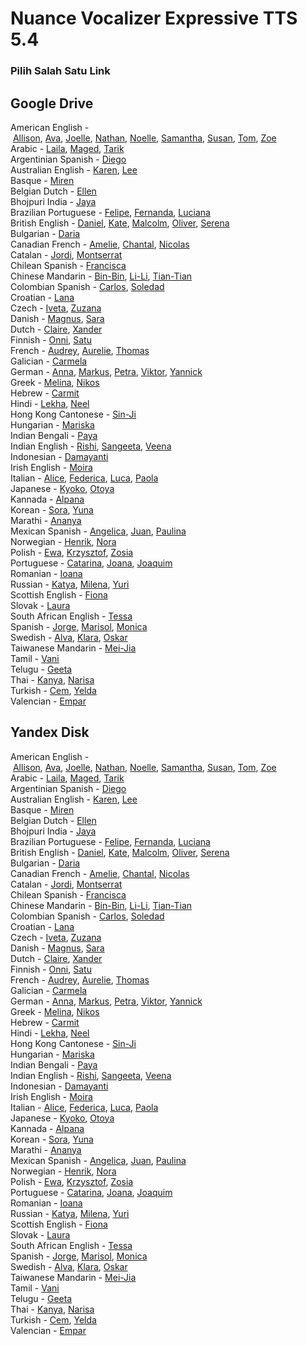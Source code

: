 <h1>Nuance Vocalizer Expressive TTS 5.4</h1>
<h3>Pilih Salah Satu Link</h3>
<h2>Google Drive</h2>
<p>American English -&nbsp;<a href="https://drive.google.com/uc?id=1KaWbQ6GpTRhHHN22Ex4RREYcAhCyGGHA&amp;export=download" target="_blank">Allison</a>,&nbsp;<a href="https://drive.google.com/uc?id=1SJzSAbcjj18KTUG02SYichVrQ1ucZEnS&amp;export=download" target="_blank">Ava</a>,&nbsp;<a href="https://drive.google.com/uc?id=10O1Qu4Hw21IsHoJK-JZM4rHcqe4fybv3&amp;export=download" target="_blank">Joelle</a>,&nbsp;<a href="https://drive.google.com/uc?id=1nWkA_lLmn6QRa2DRPvetYgAq2bfUUCXd&amp;export=download" target="_blank">Nathan</a>,&nbsp;<a href="https://drive.google.com/uc?id=101wWKzkpdrmMzL8RcJ328XUf4ciYt-Jx&amp;export=download" target="_blank">Noelle</a>,&nbsp;<a href="https://drive.google.com/uc?id=1dkKX9CaiR2MaX02SUb29lr5wNkXwv0Mn&amp;export=download" target="_blank">Samantha</a>,&nbsp;<a href="https://drive.google.com/uc?id=1ykw3EdFNAB0clBysVZUKSlVtCb8ipPQr&amp;export=download" target="_blank">Susan</a>,&nbsp;<a href="https://drive.google.com/uc?id=1Sm3XOrOv-8yUfhCpv5zlSe-Oy9LKlguL&amp;export=download" target="_blank">Tom</a>,&nbsp;<a href="https://drive.google.com/uc?id=1ORp0a2bbQV12yaq1CZvXiEhO-FkM0e-t&amp;export=download" target="_blank">Zoe</a><br />Arabic -&nbsp;<a href="https://drive.google.com/uc?id=1ZapSJzTb0Q4w4VdtnHPOZkBUR-bVmYWk&amp;export=download" target="_blank">Laila</a>,&nbsp;<a href="https://drive.google.com/uc?id=1y2kweW0880nh1vdZU4zF027c-2SbzZe7&amp;export=download" target="_blank">Maged</a>,&nbsp;<a href="https://drive.google.com/uc?id=1iTub7_GLug48W4B43hQUnITGLtLhK_T2&amp;export=download" target="_blank">Tarik</a><br />Argentinian Spanish -&nbsp;<a href="https://drive.google.com/uc?id=1O_EUw4a3-VZDUwvu5okeB2lE-KgePVML&amp;export=download" target="_blank">Diego</a><br />Australian English -&nbsp;<a href="https://drive.google.com/uc?id=1UhqSOg_GRyKyF0iBy4Lr8ihLIssN0Hv2&amp;export=download" target="_blank">Karen</a>,&nbsp;<a href="https://drive.google.com/uc?id=1Crl6L3Flr86p1nCjl8QADgD3Ls16axQa&amp;export=download" target="_blank">Lee</a><br />Basque -&nbsp;<a href="https://drive.google.com/uc?id=15aJuCoX_sb-IV4AeC-RJKaRXGi-korzD&amp;export=download" target="_blank">Miren</a><br />Belgian Dutch -&nbsp;<a href="https://drive.google.com/uc?id=1pc5nSdhZlgUbvw3i-kPXzSnhLwIbXgeo&amp;export=download" target="_blank">Ellen</a><br />Bhojpuri India -&nbsp;<a href="https://drive.google.com/uc?id=1yydtotU_hHMIbLHRfKAb2LzJlruFparS&amp;export=download" target="_blank">Jaya</a><br />Brazilian Portuguese -&nbsp;<a href="https://drive.google.com/uc?id=1788voEKxiK22GFoAlqWZ2DJNSdWQIhPP&amp;export=download" target="_blank">Felipe</a>,&nbsp;<a href="https://drive.google.com/uc?id=1-4Bb51wWU-HPzqxjWKpxx-u6FJPYXNsk&amp;export=download" target="_blank">Fernanda</a>,&nbsp;<a href="https://drive.google.com/uc?id=1uAsPVuVTBapTNXaVHfgxxiu-rKPLQ63t&amp;export=download" target="_blank">Luciana</a><br />British English -&nbsp;<a href="https://drive.google.com/uc?id=1_k3U9IWJU1z-UzU8CowDb-eQIVaT6y_t&amp;export=download" target="_blank">Daniel</a>,&nbsp;<a href="https://drive.google.com/uc?id=1VNotrKf9M3tMx_BrrfZ2DsmpTzeWV56c&amp;export=download" target="_blank">Kate</a>,&nbsp;<a href="https://drive.google.com/uc?id=1XeLzUA-I2k5neoLVdjfUAgMsnB1iqJDq&amp;export=download" target="_blank">Malcolm</a>,&nbsp;<a href="https://drive.google.com/uc?id=1TXn1o17JRfwZEZvLIQT2IXsWDDdSNogP&amp;export=download" target="_blank">Oliver</a>,&nbsp;<a href="https://drive.google.com/uc?id=1VzNUBW1rUetAKSLCWJZvqmi_MbJN2kni&amp;export=download" target="_blank">Serena</a><br />Bulgarian -&nbsp;<a href="https://drive.google.com/uc?id=1tYZGMdxlvf1sPSa9NjonmwB7QYR7Q20H&amp;export=download" target="_blank">Daria</a><br />Canadian French -&nbsp;<a href="https://drive.google.com/uc?id=1h3lIB1aAisSgCvMoz_BBwvbLDmv6wVBA&amp;export=download" target="_blank">Amelie</a>,&nbsp;<a href="https://drive.google.com/uc?id=1Tgq--Qg5IoZ2ybbD9inYX9JwP2iLL96q&amp;export=download" target="_blank">Chantal</a>,&nbsp;<a href="https://drive.google.com/uc?id=12lgAYbyuhEqsAbyYkmBEiBvmj_uBhIv-&amp;export=download" target="_blank">Nicolas</a><br />Catalan -&nbsp;<a href="https://drive.google.com/uc?id=1Kr3JjmWnG2uDnPtC-yOApe9YJIVREG84&amp;export=download" target="_blank">Jordi</a>,&nbsp;<a href="https://drive.google.com/uc?id=1JF5EDiZgeyUyapG__u0IMdzpcDN9p4Oy&amp;export=download" target="_blank">Montserrat</a><br />Chilean Spanish -&nbsp;<a href="https://drive.google.com/uc?id=1klivAS-NV87LGUPNzEvhK9LidOwmgIBM&amp;export=download" target="_blank">Francisca</a><br />Chinese Mandarin -&nbsp;<a href="https://drive.google.com/uc?id=1OVeYj4cEu-g-F0GKPLIo2cv2NjhcAdcL&amp;export=download" target="_blank">Bin-Bin</a>,&nbsp;<a href="https://drive.google.com/uc?id=1JI49VoHk24-Y7d2KdvEl5_FFiqPU3S0n&amp;export=download" target="_blank">Li-Li</a>,&nbsp;<a href="https://drive.google.com/uc?id=1qLY2VIu6KANthZ4iTs48_FU25TgI0kBg&amp;export=download" target="_blank">Tian-Tian</a><br />Colombian Spanish -&nbsp;<a href="https://drive.google.com/uc?id=1vpfyZ_vvifqhcHTRVMG9ouEYT-7xfSRV&amp;export=download" target="_blank">Carlos</a>,&nbsp;<a href="https://drive.google.com/uc?id=1Fs7J6gu_4J3EmwVcNYueqKNxzt5iCk2f&amp;export=download" target="_blank">Soledad</a><br />Croatian -&nbsp;<a href="https://drive.google.com/uc?id=1tqFCheYqQug2FYx1uVl5eOnIoWTVJU5o&amp;export=download" target="_blank">Lana</a><br />Czech -&nbsp;<a href="https://drive.google.com/uc?id=1ZxeDEgpCV7TA9DsSobPtxCeMxPAXMEF4&amp;export=download" target="_blank">Iveta</a>,&nbsp;<a href="https://drive.google.com/uc?id=1t1vWZNTQotwXnF3OAYNSev3pmyXvMfJL&amp;export=download" target="_blank">Zuzana</a><br />Danish -&nbsp;<a href="https://drive.google.com/uc?id=1KU4BYpM0OwMkZzrNvgJ04DB7VL0Defmm&amp;export=download" target="_blank">Magnus</a>,&nbsp;<a href="https://drive.google.com/uc?id=1_mFXo78ohk7Sw0AyNrHv7HuEaFqy5bV1&amp;export=download" target="_blank">Sara</a><br />Dutch -&nbsp;<a href="https://drive.google.com/uc?id=18zXJ3FF3HDEQJX-WEH1kaJsXGlkJtqVK&amp;export=download" target="_blank">Claire</a>,&nbsp;<a href="https://drive.google.com/uc?id=1bZ4ieLUT1qRz3vx5eNU70d5p6AFKXBnA&amp;export=download" target="_blank">Xander</a><br />Finnish -&nbsp;<a href="https://drive.google.com/uc?id=1VboQMZVdMnYoJv0sIKSzxY8B_XHGpwSa&amp;export=download" target="_blank">Onni</a>,&nbsp;<a href="https://drive.google.com/uc?id=19YBHYLpLdunOGkBb482Rq2Wxw7yi9cHb&amp;export=download" target="_blank">Satu</a><br />French -&nbsp;<a href="https://drive.google.com/uc?id=1YIwBCIJAGM9vSwL7TkwCGgYs5XaJdE-A&amp;export=download" target="_blank">Audrey</a>,&nbsp;<a href="https://drive.google.com/uc?id=147gemayKS1J5uowAQOw6vNgJxMPv_Hyv&amp;export=download" target="_blank">Aurelie</a>,&nbsp;<a href="https://drive.google.com/uc?id=1uKAK8m3mnBaH9NprtJjcOmxDaguTUHkp&amp;export=download" target="_blank">Thomas</a><br />Galician -&nbsp;<a href="https://drive.google.com/uc?id=1y_J2NZZvC3O49b_m0_fpYqquaKysJL7m&amp;export=download" target="_blank">Carmela</a><br />German -&nbsp;<a href="https://drive.google.com/uc?id=1PaJJwATBTKqsQl-oscASIoCRG22Db_Lb&amp;export=download" target="_blank">Anna</a>,&nbsp;<a href="https://drive.google.com/uc?id=1HCCFXUHEWfA58eABnOikB6ELZOHknjIl&amp;export=download" target="_blank">Markus</a>,&nbsp;<a href="https://drive.google.com/uc?id=1Llrl2_0RL-syxUFm1sV1TuHNNe27Eych&amp;export=download" target="_blank">Petra</a>,&nbsp;<a href="https://drive.google.com/uc?id=1D0-qtwiN3DLrBOKq5R4RzDPS4v9C7jFw&amp;export=download" target="_blank">Viktor</a>,&nbsp;<a href="https://drive.google.com/uc?id=1HcEnvSj9k5mK4SJ7QepVmtuylpm4vZYZ&amp;export=download" target="_blank">Yannick</a><br />Greek -&nbsp;<a href="https://drive.google.com/uc?id=1q2mFTVALiYEhBwy5GsTnihxyXaomxVa4&amp;export=download" target="_blank">Melina</a>,&nbsp;<a href="https://drive.google.com/uc?id=1FuDOOkV1E9Ji8UP6LFDW6RdbILoFPI8C&amp;export=download" target="_blank">Nikos</a><br />Hebrew -&nbsp;<a href="https://drive.google.com/uc?id=1zoj1g7NxY9gCw8-IA3IzHlIwVTz4wg8M&amp;export=download" target="_blank">Carmit</a><br />Hindi -&nbsp;<a href="https://drive.google.com/uc?id=13Bzeo1DqZ4C024AqnUtBYV2baZu_N3Vb&amp;export=download" target="_blank">Lekha</a>,&nbsp;<a href="https://drive.google.com/uc?id=1qWZbKijx4RBqFSf9bhlM_8KBDqiJepl7&amp;export=download" target="_blank">Neel</a><br />Hong Kong Cantonese -&nbsp;<a href="https://drive.google.com/uc?id=1kfuarC8iu2jeeVsUmUAFriX0zAV-Ggox&amp;export=download" target="_blank">Sin-Ji</a><br />Hungarian -&nbsp;<a href="https://drive.google.com/uc?id=1dkYRzKncQq7vj_BpWK3vpNj4OE_ss3zY&amp;export=download" target="_blank">Mariska</a><br />Indian Bengali -&nbsp;<a href="https://drive.google.com/uc?id=1rv7PZYWyOR8WTc_KRzxCnOzFYn7LWPnt&amp;export=download" target="_blank">Paya</a><br />Indian English -&nbsp;<a href="https://drive.google.com/uc?id=1wRUFVcO82IwUgp-pZKVQgB1AHkQaCgrz&amp;export=download" target="_blank">Rishi</a>,&nbsp;<a href="https://drive.google.com/uc?id=1BFcLv9Zc989QHGmw7T2G5zRiaJj4mQOK&amp;export=download" target="_blank">Sangeeta</a>,&nbsp;<a href="https://drive.google.com/uc?id=1jPT9rvH3fxej8zgZA06IN9YieEli2wZI&amp;export=download" target="_blank">Veena</a><br />Indonesian -&nbsp;<a href="https://drive.google.com/uc?id=1PCAC-dSBOIizQkqxEDxJfvlJnzUk6bAb&amp;export=download" target="_blank">Damayanti</a><br />Irish English -&nbsp;<a href="https://drive.google.com/uc?id=1KPDq1yz8iHEBCl4I5IDFkwHlm32Gb_3g&amp;export=download" target="_blank">Moira</a><br />Italian -&nbsp;<a href="https://drive.google.com/uc?id=1uwLsKCrK9HuTwGnvZZu8Y_o18YgN_5zs&amp;export=download" target="_blank">Alice</a>,&nbsp;<a href="https://drive.google.com/uc?id=1afNHJPTCUVpn75YwZrHjcNfeStfSL83I&amp;export=download" target="_blank">Federica</a>,&nbsp;<a href="https://drive.google.com/uc?id=11OMgl4hmCQyewKCsARL1ueUcbU458TjQ&amp;export=download" target="_blank">Luca</a>,&nbsp;<a href="https://drive.google.com/uc?id=1wK0B5TE_fSvNsQBKxL7smQWn0fzgCTNh&amp;export=download" target="_blank">Paola</a><br />Japanese -&nbsp;<a href="https://drive.google.com/uc?id=1cnvn6COIQsZaQg1Uj9vu1I5MeqTbuOZ1&amp;export=download" target="_blank">Kyoko</a>,&nbsp;<a href="https://drive.google.com/uc?id=1p4CZMg4baM_2KTWQkx2u-qa3_tFRBEex&amp;export=download" target="_blank">Otoya</a><br />Kannada -&nbsp;<a href="https://drive.google.com/uc?id=188VfmH4nxuIneNuaM0EHGGBkFCghU5Zu&amp;export=download" target="_blank">Alpana</a><br />Korean -&nbsp;<a href="https://drive.google.com/uc?id=1yyTRZk-z_IMbWRifN9rjMZ950jFT9q5n&amp;export=download" target="_blank">Sora</a>,&nbsp;<a href="https://drive.google.com/uc?id=1VlHnNbwOCiw_t-GTSMis1TiN8SoHcY-D&amp;export=download" target="_blank">Yuna</a><br />Marathi -&nbsp;<a href="https://drive.google.com/uc?id=1CqZO9NknOhXUQAxQdbrgKEDRPyxh2f35&amp;export=download" target="_blank">Ananya</a><br />Mexican Spanish -&nbsp;<a href="https://drive.google.com/uc?id=1Wt1CFsOLaGpw2aUiuoORPAAEmpbf4F3Z&amp;export=download" target="_blank">Angelica</a>,&nbsp;<a href="https://drive.google.com/uc?id=1VnRPnv0y-WwmhBgwAC4BZyo9NDmXGtXn&amp;export=download" target="_blank">Juan</a>,&nbsp;<a href="https://drive.google.com/uc?id=1MQFvSYerJBDu2BZIF7Vs3Wxz30Dxkc60&amp;export=download" target="_blank">Paulina</a><br />Norwegian -&nbsp;<a href="https://drive.google.com/uc?id=11umIXVPtVCoflSjj-WSveAxoaTdtFHEA&amp;export=download" target="_blank">Henrik</a>,&nbsp;<a href="https://drive.google.com/uc?id=1y9FzOyFdcxpwrXKI4u4bwTcjAL7Y7vMa&amp;export=download" target="_blank">Nora</a><br />Polish -&nbsp;<a href="https://drive.google.com/uc?id=1Y9e8gJyK6ggNTsQcOUAdyJzHJmL3RgCj&amp;export=download" target="_blank">Ewa</a>,&nbsp;<a href="https://drive.google.com/uc?id=1h_8PPGmUKxn6AWxUl5Nssk0kixpaJNr1&amp;export=download" target="_blank">Krzysztof</a>,&nbsp;<a href="https://drive.google.com/uc?id=1CyEHwkIqnY6I1fhKYcwIFObSzKKXJNhN&amp;export=download" target="_blank">Zosia</a><br />Portuguese -&nbsp;<a href="https://drive.google.com/uc?id=1PXJClXnMxT_sSmw-a108g2rp9t8Bbv37&amp;export=download" target="_blank">Catarina</a>,&nbsp;<a href="https://drive.google.com/uc?id=1CqID232gCYEdz-q81395jIAjYbxTahuI&amp;export=download" target="_blank">Joana</a>,&nbsp;<a href="https://drive.google.com/uc?id=1jE3MMUY4e5tRD_1NVmREumqZT0r_UTfH&amp;export=download" target="_blank">Joaquim</a><br />Romanian -&nbsp;<a href="https://drive.google.com/uc?id=1oQN0yCPoYv9Q_FKDAAlIGdEY-Oy6qFhj&amp;export=download" target="_blank">Ioana</a><br />Russian -&nbsp;<a href="https://drive.google.com/uc?id=1xC5GSboNrcC4bXM5aeghvHbvQA4f7YeY&amp;export=download" target="_blank">Katya</a>,&nbsp;<a href="https://drive.google.com/uc?id=1hS6u4rjSHKUAKutO1ylzZ6zHSVmHXdjg&amp;export=download" target="_blank">Milena</a>,&nbsp;<a href="https://drive.google.com/uc?id=1_o_ahi0vCodb5YtNS_wP5Wkw6DN32tsv&amp;export=download" target="_blank">Yuri</a><br />Scottish English -&nbsp;<a href="https://drive.google.com/uc?id=1VdIVX1loq6-uLuFSLwvp8tGdo4ILrVx4&amp;export=download" target="_blank">Fiona</a><br />Slovak -&nbsp;<a href="https://drive.google.com/uc?id=1rWLEejWE5ohct_r0Ke6Zvvn5oHwG3VIB&amp;export=download" target="_blank">Laura</a><br />South African English -&nbsp;<a href="https://drive.google.com/uc?id=1sBX_F04aGYTmFA8s1KRmsDZtp0yJHorN&amp;export=download" target="_blank">Tessa</a><br />Spanish -&nbsp;<a href="https://drive.google.com/uc?id=1ggf5vVFY92g_DwGSwj-lJn0KCccM3Jm6&amp;export=download" target="_blank">Jorge</a>,&nbsp;<a href="https://drive.google.com/uc?id=1I497EMgBEPNKUIbCQv4i3gEqIueKy9jO&amp;export=download" target="_blank">Marisol</a>,&nbsp;<a href="https://drive.google.com/uc?id=1s6rocbqjOZsn0WQqCkDUopj2oiIfMmxy&amp;export=download" target="_blank">Monica</a><br />Swedish -&nbsp;<a href="https://drive.google.com/uc?id=1k7Dx87F6cX4AkSRZTJtJz0J7aseGHDjF&amp;export=download" target="_blank">Alva</a>,&nbsp;<a href="https://drive.google.com/uc?id=18plr3RJBZ4hXNTeD8l9FFe3KJ2YPjlLn&amp;export=download" target="_blank">Klara</a>,&nbsp;<a href="https://drive.google.com/uc?id=1XxfJL0p9N70BwMlIszocy8G6BOZVkSaL&amp;export=download" target="_blank">Oskar</a><br />Taiwanese Mandarin -&nbsp;<a href="https://drive.google.com/uc?id=1nZKmZa7wNml01jPBRT0ftRqEPTBKDBYu&amp;export=download" target="_blank">Mei-Jia</a><br />Tamil -&nbsp;<a href="https://drive.google.com/uc?id=185CfYUik_whnB1JZwb_J6x5BpyAJchoi&amp;export=download" target="_blank">Vani</a><br />Telugu -&nbsp;<a href="https://drive.google.com/uc?id=1XlP-sAKkM80cSDhHCcazf-nV_yVG9DC1&amp;export=download" target="_blank">Geeta</a><br />Thai -&nbsp;<a href="https://drive.google.com/uc?id=1CsUj4OnVkqWv48ikzGpnyJIabeHvRiwh&amp;export=download" target="_blank">Kanya</a>,&nbsp;<a href="https://drive.google.com/uc?id=11-KGTQ5SjWbZxIQoQKQGMS6A8UqKBnSV&amp;export=download" target="_blank">Narisa</a><br />Turkish -&nbsp;<a href="https://drive.google.com/uc?id=1sEFMKNK9yYgazIBBki4ApYwJNsUiR44Q&amp;export=download" target="_blank">Cem</a>,&nbsp;<a href="https://drive.google.com/uc?id=1A1I0TvS3dngQekvhis-wKMqGjPuaPwuG&amp;export=download" target="_blank">Yelda</a><br />Valencian -&nbsp;<a href="https://drive.google.com/uc?id=1CCGyA4tE9wZmxzgjRJolqv-1qxf-dJ9B&amp;export=download" target="_blank">Empar</a></p>

<h2>Yandex Disk</h2>
<p>American English -&nbsp;<a href="https://yadi.sk/d/6kXjY8dn3UrbvK" target="_blank">Allison</a>,&nbsp;<a href="https://yadi.sk/d/ZHwvv1xX3Urbxk" target="_blank">Ava</a>,&nbsp;<a href="https://yadi.sk/d/ttoHenyC3Wbm6L" target="_blank">Joelle</a>,&nbsp;<a href="https://yadi.sk/d/sG44YQLL3Urbzv" target="_blank">Nathan</a>,&nbsp;<a href="https://yadi.sk/d/oPfD4FyE3WbmA5" target="_blank">Noelle</a>,&nbsp;<a href="https://yadi.sk/d/rJwqn7dS3Urc3P" target="_blank">Samantha</a>,&nbsp;<a href="https://yadi.sk/d/f9TA3Sdj3Urc5R" target="_blank">Susan</a>,&nbsp;<a href="https://yadi.sk/d/lymtETmQ3Urc6W" target="_blank">Tom</a>,&nbsp;<a href="https://yadi.sk/d/9GX6dsjB3Urc8W" target="_blank">Zoe</a><br />Arabic -&nbsp;<a href="https://yadi.sk/d/agv27Hp53UrcAC" target="_blank">Laila</a>,&nbsp;<a href="https://yadi.sk/d/t-96Zcv33UrcBk" target="_blank">Maged</a>,&nbsp;<a href="https://yadi.sk/d/rM_4sVYf3UrcDT" target="_blank">Tarik</a><br />Argentinian Spanish -&nbsp;<a href="https://yadi.sk/d/D2WnsUp93UrcFF" target="_blank">Diego</a><br />Australian English -&nbsp;<a href="https://yadi.sk/d/1JPQcLyD3UrcGa" target="_blank">Karen</a>,&nbsp;<a href="https://yadi.sk/d/VFC7sUiy3UrcHj" target="_blank">Lee</a><br />Basque -&nbsp;<a href="https://yadi.sk/d/eTuQ3lbP3UrcKJ" target="_blank">Miren</a><br />Belgian Dutch -&nbsp;<a href="https://yadi.sk/d/ngpeY8pz3UrcLQ" target="_blank">Ellen</a><br />Bhojpuri India -&nbsp;<a href="https://yadi.sk/d/wzANPTZD3UrcMT" target="_blank">Jaya</a><br />Brazilian Portuguese -&nbsp;<a href="https://yadi.sk/d/oQX3UvPT3UrcNV" target="_blank">Felipe</a>,&nbsp;<a href="https://yadi.sk/d/4cfnqi0J3UrcPy" target="_blank">Fernanda</a>,&nbsp;<a href="https://yadi.sk/d/S0s00dzr3UrcQr" target="_blank">Luciana</a><br />British English -&nbsp;<a href="https://yadi.sk/d/XaD6XnKt3UrcS2" target="_blank">Daniel</a>,&nbsp;<a href="https://yadi.sk/d/n4q3IJn93UrcSs" target="_blank">Kate</a>,&nbsp;<a href="https://yadi.sk/d/zkzJjPAU3UrcTm" target="_blank">Malcolm</a>,&nbsp;<a href="https://yadi.sk/d/TIxob1T23UrcWW" target="_blank">Oliver</a>,&nbsp;<a href="https://yadi.sk/d/_ARYsUYF3UrcXa" target="_blank">Serena</a><br />Bulgarian -&nbsp;<a href="https://yadi.sk/d/I-SES0S43UrcZC" target="_blank">Daria</a><br />Canadian French -&nbsp;<a href="https://yadi.sk/d/93XGJvNC3UrcaN" target="_blank">Amelie</a>,&nbsp;<a href="https://yadi.sk/d/U9yy0T963UrccF" target="_blank">Chantal</a>,&nbsp;<a href="https://yadi.sk/d/bEZxUool3UrcgN" target="_blank">Nicolas</a><br />Catalan -&nbsp;<a href="https://yadi.sk/d/zE2At0163UrchZ" target="_blank">Jordi</a>,&nbsp;<a href="https://yadi.sk/d/GWSodvH33UrciH" target="_blank">Montserrat</a><br />Chilean Spanish -&nbsp;<a href="https://yadi.sk/d/rDpji7g53UrcjQ" target="_blank">Francisca</a><br />Chinese Mandarin -&nbsp;<a href="https://yadi.sk/d/koYGvfFH3UrckH" target="_blank">Bin-Bin</a>,&nbsp;<a href="https://yadi.sk/d/T5rrJhpv3UrcmL" target="_blank">Li-Li</a>,&nbsp;<a href="https://yadi.sk/d/B6ROw9Id3UrcnH" target="_blank">Tian-Tian</a><br />Colombian Spanish -&nbsp;<a href="https://yadi.sk/d/5ELxY2_73Urco2" target="_blank">Carlos</a>,&nbsp;<a href="https://yadi.sk/d/UYynI9bW3Urcp7" target="_blank">Soledad</a><br />Croatian -&nbsp;<a href="https://yadi.sk/d/YDwYuGP43UrcqJ" target="_blank">Lana</a><br />Czech -&nbsp;<a href="https://yadi.sk/d/dmIWHszW3UrcrY" target="_blank">Iveta</a>,&nbsp;<a href="https://yadi.sk/d/XzEMicZ_3UrcsS" target="_blank">Zuzana</a><br />Danish -&nbsp;<a href="https://yadi.sk/d/UGlnmFUj3UrctJ" target="_blank">Magnus</a>,&nbsp;<a href="https://yadi.sk/d/ub-dKvUA3Urcu4" target="_blank">Sara</a><br />Dutch -&nbsp;<a href="https://yadi.sk/d/bOgMjNXn3Urcuz" target="_blank">Claire</a>,&nbsp;<a href="https://yadi.sk/d/GMgc0QFs3Uuk6N" target="_blank">Xander</a><br />Finnish -&nbsp;<a href="https://yadi.sk/d/3hIhWoOZ3Uuk8W" target="_blank">Onni</a>,&nbsp;<a href="https://yadi.sk/d/jR1KxOBj3UukAL" target="_blank">Satu</a><br />French -&nbsp;<a href="https://yadi.sk/d/EJmG20Ku3UukBb" target="_blank">Audrey</a>,&nbsp;<a href="https://yadi.sk/d/27756q6R3UukCn" target="_blank">Aurelie</a>,&nbsp;<a href="https://yadi.sk/d/pbOgnRB93UukEQ" target="_blank">Thomas</a><br />Galician -&nbsp;<a href="https://yadi.sk/d/3Y3-9Smf3UukH5" target="_blank">Carmela</a><br />German -&nbsp;<a href="https://yadi.sk/d/1ns-3aat3UukLn" target="_blank">Anna</a>,&nbsp;<a href="https://yadi.sk/d/ubVg5KXv3UukNa" target="_blank">Markus</a>,&nbsp;<a href="https://yadi.sk/d/i1KQ1d8K3UukQ8" target="_blank">Petra</a>,&nbsp;<a href="https://yadi.sk/d/TIw06AHq3UukRq" target="_blank">Viktor</a>,&nbsp;<a href="https://yadi.sk/d/H2ZF8Fpe3UukTZ" target="_blank">Yannick</a><br />Greek -&nbsp;<a href="https://yadi.sk/d/ZcUWttbY3UukVD" target="_blank">Melina</a>,&nbsp;<a href="https://yadi.sk/d/3aHcOKvU3UukXs" target="_blank">Nikos</a><br />Hebrew -&nbsp;<a href="https://yadi.sk/d/WxQ6hli63UukZR" target="_blank">Carmit</a><br />Hindi -&nbsp;<a href="https://yadi.sk/d/ndxNB6zy3UukbP" target="_blank">Lekha</a>,&nbsp;<a href="https://yadi.sk/d/gT0OK-Jo3UukeY" target="_blank">Neel</a><br />Hong Kong Cantonese -&nbsp;<a href="https://yadi.sk/d/5dEP4TLb3UukfT" target="_blank">Sin-Ji</a><br />Hungarian -&nbsp;<a href="https://yadi.sk/d/xj5MqVqz3UukgG" target="_blank">Mariska</a><br />Indian Bengali -&nbsp;<a href="https://yadi.sk/d/N6PQMkT83UukhB" target="_blank">Paya</a><br />Indian English -&nbsp;<a href="https://yadi.sk/d/U1csI7Y-3Uukie" target="_blank">Rishi</a>,&nbsp;<a href="https://yadi.sk/d/PAbU4k8R3Uukjh" target="_blank">Sangeeta</a>,&nbsp;<a href="https://yadi.sk/d/_0NPgbLT3UuknC" target="_blank">Veena</a><br />Indonesian -&nbsp;<a href="https://yadi.sk/d/0YFgvO_A3Uukp6" target="_blank">Damayanti</a><br />Irish English -&nbsp;<a href="https://yadi.sk/d/GCo43mwy3Uukqj" target="_blank">Moira</a><br />Italian -&nbsp;<a href="https://yadi.sk/d/IRhGOGwR3UuksK" target="_blank">Alice</a>,&nbsp;<a href="https://yadi.sk/d/GV5z2RYU3Uuktc" target="_blank">Federica</a>,&nbsp;<a href="https://yadi.sk/d/QXN4L5fY3Uukv2" target="_blank">Luca</a>,&nbsp;<a href="https://yadi.sk/d/7lLATAOY3Uukw9" target="_blank">Paola</a><br />Japanese -&nbsp;<a href="https://yadi.sk/d/ZdXA1RnU3UukxU" target="_blank">Kyoko</a>,&nbsp;<a href="https://yadi.sk/d/0WP87dQa3WisGk" target="_blank">Otoya</a><br />Kannada -&nbsp;<a href="https://yadi.sk/d/2GZFCQyi3UukzY" target="_blank">Alpana</a><br />Korean -&nbsp;<a href="https://yadi.sk/d/RYFmwkTr3Uum2j" target="_blank">Sora</a>,&nbsp;<a href="https://yadi.sk/d/OWeIFKN_3V2e97" target="_blank">Yuna</a><br />Marathi -&nbsp;<a href="https://yadi.sk/d/u9P-XWWj3V2eCW" target="_blank">Ananya</a><br />Mexican Spanish -&nbsp;<a href="https://yadi.sk/d/BJCbdoJq3V2eGA" target="_blank">Angelica</a>,&nbsp;<a href="https://yadi.sk/d/TWgFwvbv3V2eKZ" target="_blank">Juan</a>,&nbsp;<a href="https://yadi.sk/d/AAb-4S6K3V2eP7" target="_blank">Paulina</a><br />Norwegian -&nbsp;<a href="https://yadi.sk/d/kVMzBtWC3V2eSJ" target="_blank">Henrik</a>,&nbsp;<a href="https://yadi.sk/d/ob7OEJl93V2eVj" target="_blank">Nora</a><br />Polish -&nbsp;<a href="https://yadi.sk/d/xMab9oSC3V2eZM" target="_blank">Ewa</a>,&nbsp;<a href="https://yadi.sk/d/nDJNCiw23V2eeE" target="_blank">Krzysztof</a>,&nbsp;<a href="https://yadi.sk/d/7sFirLnj3V2ehy" target="_blank">Zosia</a><br />Portuguese -&nbsp;<a href="https://yadi.sk/d/GeHc08rl3V2emP" target="_blank">Catarina</a>,&nbsp;<a href="https://yadi.sk/d/WMe8th0S3V2eqK" target="_blank">Joana</a>,&nbsp;<a href="https://yadi.sk/d/pENfDDFp3V2etY" target="_blank">Joaquim</a><br />Romanian -&nbsp;<a href="https://yadi.sk/d/XveZugYd3V2eyF" target="_blank">Ioana</a><br />Russian -&nbsp;<a href="https://yadi.sk/d/Ug9uNQdG3V2f3U" target="_blank">Katya</a>,&nbsp;<a href="https://yadi.sk/d/EHe3dZPs3V2f74" target="_blank">Milena</a>,&nbsp;<a href="https://yadi.sk/d/No3gUL3M3V2f9z" target="_blank">Yuri</a><br />Scottish English -&nbsp;<a href="https://yadi.sk/d/hEVnQCpM3V2fCu" target="_blank">Fiona</a><br />Slovak -&nbsp;<a href="https://yadi.sk/d/FvKag5m23V2fHU" target="_blank">Laura</a><br />South African English -&nbsp;<a href="https://yadi.sk/d/Lhobm7Be3V2fLu" target="_blank">Tessa</a><br />Spanish -&nbsp;<a href="https://yadi.sk/d/HU8xiuRV3V2fQ5" target="_blank">Jorge</a>,&nbsp;<a href="https://yadi.sk/d/x9VCBE6W3V2fSu" target="_blank">Marisol</a>,&nbsp;<a href="https://yadi.sk/d/q_p7naua3V2fVQ" target="_blank">Monica</a><br />Swedish -&nbsp;<a href="https://yadi.sk/d/Ph0IcifN3V2fY9" target="_blank">Alva</a>,&nbsp;<a href="https://yadi.sk/d/9kGLCJkt3V2faj" target="_blank">Klara</a>,&nbsp;<a href="https://yadi.sk/d/NEBMVEMF3V2fdv" target="_blank">Oskar</a><br />Taiwanese Mandarin -&nbsp;<a href="https://yadi.sk/d/iEbC528K3V2fkP" target="_blank">Mei-Jia</a><br />Tamil -&nbsp;<a href="https://yadi.sk/d/trET_2K83V2for" target="_blank">Vani</a><br />Telugu -&nbsp;<a href="https://yadi.sk/d/3qtyK_fd3V2fzD" target="_blank">Geeta</a><br />Thai -&nbsp;<a href="https://yadi.sk/d/LEQr0kUr3V2g5m" target="_blank">Kanya</a>,&nbsp;<a href="https://yadi.sk/d/HhXPzg8o3V2g95" target="_blank">Narisa</a><br />Turkish -&nbsp;<a href="https://yadi.sk/d/snyKedVi3V2gBP" target="_blank">Cem</a>,&nbsp;<a href="https://yadi.sk/d/GPIXHJmh3V2gE2" target="_blank">Yelda</a><br />Valencian -&nbsp;<a href="https://yadi.sk/d/OwYp5lAO3V2gJQ" target="_blank">Empar</a></p>
